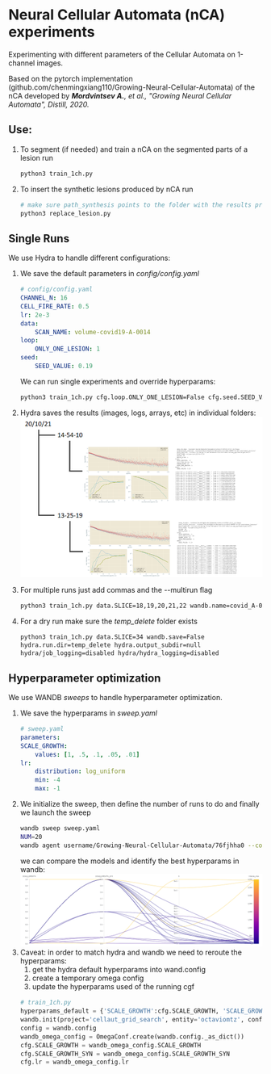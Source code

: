 # Neural Cellular Automata (nCA) experiments
Experimenting with different parameters of the Cellular Automata on 1-channel images.

Based on the pytorch implementation (github.com/chenmingxiang110/Growing-Neural-Cellular-Automata) of the nCA developed by _**Mordvintsev A.**, et al., "Growing Neural Cellular Automata", Distill, 2020._

## Use:
1. To segment (if needed) and train a nCA on the segmented parts of a lesion run
    ```bash
    python3 train_1ch.py 
    ```
1. To insert the synthetic lesions produced by nCA run
    ```bash
    # make sure path_synthesis points to the folder with the results produced by (1)
    python3 replace_lesion.py 
    ```

## Single Runs
We use Hydra to handle different configurations:
1. We save the default parameters in _config/config.yaml_ 
    ```yaml
    # config/config.yaml
    CHANNEL_N: 16
    CELL_FIRE_RATE: 0.5
    lr: 2e-3
    data:
        SCAN_NAME: volume-covid19-A-0014
    loop:
        ONLY_ONE_LESION: 1
    seed:
        SEED_VALUE: 0.19
    ```
    We can run single experiments and override hyperparams:
    ```bash
    python3 train_1ch.py cfg.loop.ONLY_ONE_LESION=False cfg.seed.SEED_VALUE=1
    ```
1. Hydra saves the results (images, logs, arrays, etc) in individual folders:
    ![hydra_folders](/images_github/hydra_folders.png?raw=true)

1. For multiple runs just add commas and the --multirun flag
    ```bash
    python3 train_1ch.py data.SLICE=18,19,20,21,22 wandb.name=covid_A-0014 --multirun
    ```
1. For a dry run make sure the _temp_delete_ folder exists
    ```
    python3 train_1ch.py data.SLICE=34 wandb.save=False hydra.run.dir=temp_delete hydra.output_subdir=null hydra/job_logging=disabled hydra/hydra_logging=disabled
    ```

## Hyperparameter optimization

We use WANDB _sweeps_ to handle hyperparameter optimization.
1. We save the hyperparams in _sweep.yaml_
    ```yaml
    # sweep.yaml
    parameters:
    SCALE_GROWTH:
        values: [1, .5, .1, .05, .01]
    lr:
        distribution: log_uniform
        min: -4
        max: -1
    ```
1. We initialize the sweep, then define the number of runs to do and finally we launch the sweep
    ```bash
    wandb sweep sweep.yaml
    NUM=20
    wandb agent username/Growing-Neural-Cellular-Automata/76fjhha0 --count $NUM
    ```
    we can compare the models and identify the best hyperparams in wandb:
    ![sweep_results](/images_github/sweep_results.png?raw=true)
1. Caveat: in order to match hydra and wandb we need to reroute the hyperparams:
    1. get the hydra default hyperparams into wand.config
    1. create a temporary omega config
    1. update the hyperparams used of the running cgf
    ```python
    # train_1ch.py
    hyperparams_default = {'SCALE_GROWTH':cfg.SCALE_GROWTH, 'SCALE_GROWTH_SYN':cfg.SCALE_GROWTH_SYN,'lr':cfg.lr,'wandb':True}
    wandb.init(project='cellaut_grid_search', entity='octaviomtz', config=hyperparams_default)
    config = wandb.config
    wandb_omega_config = OmegaConf.create(wandb.config._as_dict())
    cfg.SCALE_GROWTH = wandb_omega_config.SCALE_GROWTH
    cfg.SCALE_GROWTH_SYN = wandb_omega_config.SCALE_GROWTH_SYN
    cfg.lr = wandb_omega_config.lr
    ```

